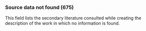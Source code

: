 ### Source data not found (675)

This field lists the secondary literature consulted while creating the description of the work in which no information is found.
